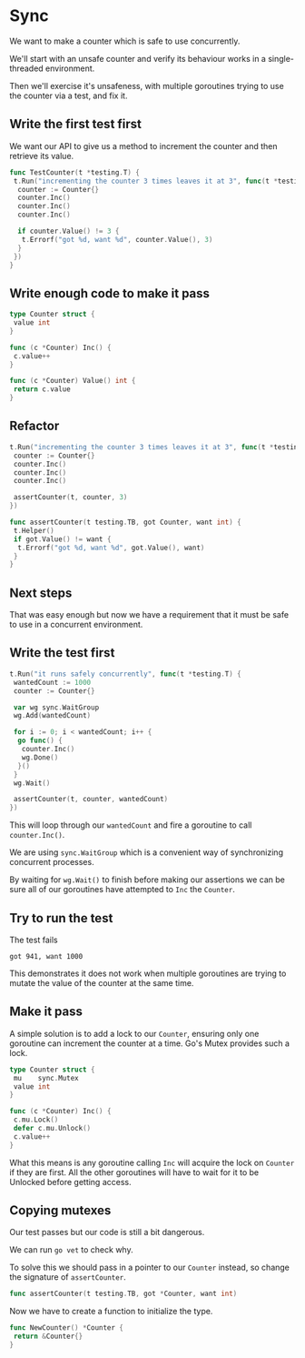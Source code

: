 # Sync

We want to make a counter which is safe to use concurrently.

We'll start with an unsafe counter and verify its behaviour works in a single-threaded environment.

Then we'll exercise it's unsafeness, with multiple goroutines trying to use the counter via a test, and fix it.

## Write the first test first

We want our API to give us a method to increment the counter and then retrieve its value.

```go
func TestCounter(t *testing.T) {
 t.Run("incrementing the counter 3 times leaves it at 3", func(t *testing.T) {
  counter := Counter{}
  counter.Inc()
  counter.Inc()
  counter.Inc()

  if counter.Value() != 3 {
   t.Errorf("got %d, want %d", counter.Value(), 3)
  }
 })
}
```

## Write enough code to make it pass

```go
type Counter struct {
 value int
}

func (c *Counter) Inc() {
 c.value++
}

func (c *Counter) Value() int {
 return c.value
}
```

## Refactor

```go
t.Run("incrementing the counter 3 times leaves it at 3", func(t *testing.T) {
 counter := Counter{}
 counter.Inc()
 counter.Inc()
 counter.Inc()

 assertCounter(t, counter, 3)
})
```

```go
func assertCounter(t testing.TB, got Counter, want int) {
 t.Helper()
 if got.Value() != want {
  t.Errorf("got %d, want %d", got.Value(), want)
 }
}
```

## Next steps

That was easy enough but now we have a requirement that it must be safe to use in a concurrent environment.

## Write the test first

```go
t.Run("it runs safely concurrently", func(t *testing.T) {
 wantedCount := 1000
 counter := Counter{}

 var wg sync.WaitGroup
 wg.Add(wantedCount)

 for i := 0; i < wantedCount; i++ {
  go func() {
   counter.Inc()
   wg.Done()
  }()
 }
 wg.Wait()

 assertCounter(t, counter, wantedCount)
})
```

This will loop through our `wantedCount` and fire a goroutine to call `counter.Inc()`.

We are using `sync.WaitGroup` which is a convenient way of synchronizing concurrent processes.

By waiting for `wg.Wait()` to finish before making our assertions we can be sure all of our goroutines have attempted to `Inc` the `Counter`.

## Try to run the test

The test fails

```plaintext
got 941, want 1000
```

This demonstrates it does not work when multiple goroutines are trying to mutate the value of the counter at the same time.

## Make it pass

A simple solution is to add a lock to our `Counter`, ensuring only one goroutine can increment the counter at a time. Go's Mutex provides such a lock.

```go
type Counter struct {
 mu    sync.Mutex
 value int
}

func (c *Counter) Inc() {
 c.mu.Lock()
 defer c.mu.Unlock()
 c.value++
}
```

What this means is any goroutine calling `Inc` will acquire the lock on `Counter` if they are first. All the other goroutines will have to wait for it to be Unlocked before getting access.

## Copying mutexes

Our test passes but our code is still a bit dangerous.

We can run `go vet` to check why.

To solve this we should pass in a pointer to our `Counter` instead, so change the signature of `assertCounter`.

```go
func assertCounter(t testing.TB, got *Counter, want int)
```

Now we have to create a function to initialize the type.

```go
func NewCounter() *Counter {
 return &Counter{}
}
```
